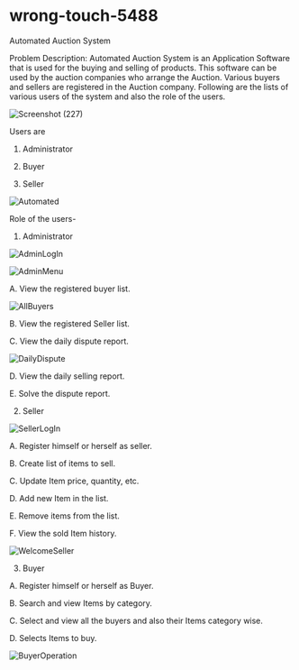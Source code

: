 # wrong-touch-5488


Automated Auction System


Problem Description:
Automated Auction System is an Application Software that is used for the buying and selling of products. This software can be used by the auction companies  who arrange the Auction. Various buyers and sellers are registered in the Auction company. Following are the lists of various users of the system and also the role of the users.


![Screenshot (227)](https://user-images.githubusercontent.com/112753764/221518881-abd2154a-d423-4c7c-8f9a-ff923169e35f.png)


Users are
1. Administrator

2. Buyer

3. Seller

![Automated](https://user-images.githubusercontent.com/112753764/221529866-f5668aa5-50a9-4b21-a0ea-a63e6e1fd1f8.png)

Role of the users-

1. Administrator

![AdminLogIn](https://user-images.githubusercontent.com/112753764/221529963-cb066055-5fcd-43ff-81d5-3239bce7e504.png)


![AdminMenu](https://user-images.githubusercontent.com/112753764/221530006-0ac1a6e4-8bd2-4be2-bd3e-b60f8a42b4df.png)


A. View the registered buyer list.

![AllBuyers](https://user-images.githubusercontent.com/112753764/221530078-a5f210a4-d7cc-4a44-91f7-5f4aa2abb862.png)

B. View the registered Seller list.

C. View the daily dispute report.


![DailyDispute](https://user-images.githubusercontent.com/112753764/221530133-39eb9ca3-6457-435c-9a1f-0dc603a05d53.png)

D. View the daily selling report.

E. Solve the dispute report.

2. Seller


![SellerLogIn](https://user-images.githubusercontent.com/112753764/221530215-a5cabdd8-f27e-40bc-b170-748758b2f388.png)


A. Register himself or herself as seller.

B. Create list of items to sell.

C. Update Item price, quantity, etc.

D. Add new Item in the list.

E. Remove items from the list.

F. View the sold Item history.


![WelcomeSeller](https://user-images.githubusercontent.com/112753764/221530255-a2b1aa30-debc-46f3-997f-de8da1b87689.png)


3. Buyer

A. Register himself or herself as Buyer.

B. Search and view Items by category.

C. Select and view all the buyers and also their Items category wise.

D. Selects Items to buy.

![BuyerOperation](https://user-images.githubusercontent.com/112753764/221530299-24d87ed9-460e-4afa-ab8d-99acf017b494.png)

